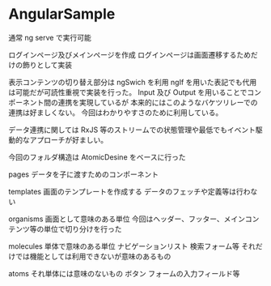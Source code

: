 # AngularSample

通常 ng serve で実行可能

ログインページ及びメインページを作成
ログインページは画面遷移するためだけの飾りとして実装

表示コンテンツの切り替え部分は ngSwich を利用
ngIf を用いた表記でも代用は可能だが可読性重視で実装を行った。
Input 及び Output を用いることでコンポーネント間の連携を実現しているが
本来的にはこのようなバケツリレーでの連携は好ましくない。
今回はわかりやすさのために利用している。

データ連携に関しては RxJS 等のストリームでの状態管理や最低でもイベント駆動的なアプローチが好ましい。

今回のフォルダ構造は AtomicDesine をベースに行った

pages
データを子に渡すためのコンポーネント

templates
画面のテンプレートを作成する
データのフェッチや定義等は行わない

organisms
画面として意味のある単位
今回はヘッダー、フッター、メインコンテンツ等の単位で切り分けを行った

molecules
単体で意味のある単位
ナビゲーションリスト
検索フォーム等
それだけでは機能としては利用できないが意味のあるもの

atoms
それ単体には意味のないもの
ボタン
フォームの入力フィールド等
